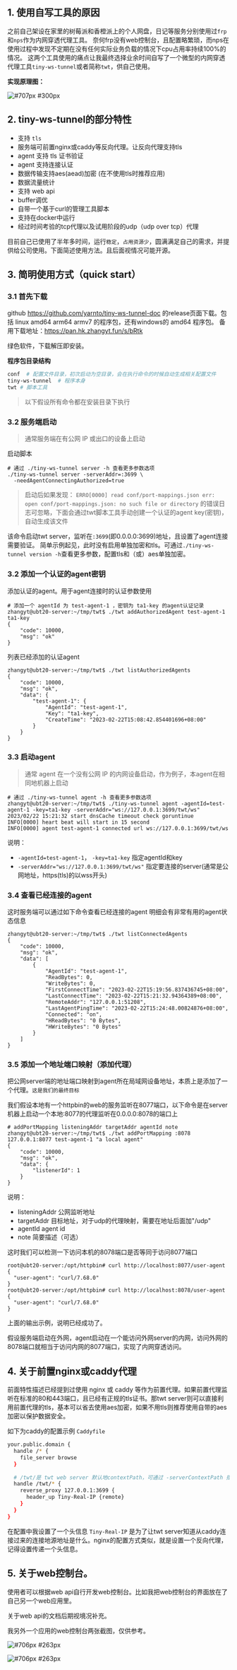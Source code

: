 ## 1. 使用自写工具的原因

之前自己架设在家里的树莓派和香橙派上的个人网盘，日记等服务分别使用过`frp`和`nps`作为内网穿透代理工具。
奈何frp没有web控制台，且配置略繁琐，而nps在使用过程中发现不定期在没有任何实际业务负载的情况下cpu占用率持续100%的情况。
这两个工具使用的痛点让我最终选择业余时间自写了一个微型的内网穿透代理工具`tiny-ws-tunnel`或者简称`twt`，供自己使用。

**实现原理图：**

![#707px #300px](https://www.wavesxa.com/opendoc/attachment/278-schematic-diagram.jpg?id=59)

## 2. tiny-ws-tunnel的部分特性

- 支持 `tls`
- 服务端可前置nginx或caddy等反向代理。让反向代理支持tls
- agent 支持 tls 证书验证
- agent 支持连接认证
- 数据传输支持aes(aead)加密 (在不使用tls时推荐应用)
- 数据流量统计
- 支持 web api
- buffer调优
- 自带一个基于curl的管理工具脚本
- 支持在docker中运行
- 经过时间考验的tcp代理以及试用阶段的udp（udp over tcp）代理

目前自己已使用了半年多时间，运行`稳定`，`占用资源少`，圆满满足自己的需求，并提供给公司使用。下面简述使用方法。且后面视情况可能开源。

## 3. 简明使用方式（quick start）

### 3.1 首先下载

github https://github.com/yarnto/tiny-ws-tunnel-doc 的release页面下载。包括 linux amd64 arm64 armv7 的程序包，还有windows的 amd64 程序包。
备用下载地址：https://pan.hk.zhangyt.fun/s/bRtk

绿色软件，下载解压即安装。

**程序包目录结构**

```bash
conf  # 配置文件目录，初次启动为空目录，会在执行命令的时候自动生成相关配置文件
tiny-ws-tunnel  # 程序本身
twt # 脚本工具
```

> 以下假设所有命令都在安装目录下执行

### 3.2 服务端启动

> 通常服务端在有公网 IP 或出口的设备上启动

启动脚本

```shell
# 通过 ./tiny-ws-tunnel server -h 查看更多参数选项
./tiny-ws-tunnel server -serverAddr=:3699 \
  -needAgentConnectingAuthorized=true
```

> 启动后如果发现：
> `ERRO[0000] read conf/port-mappings.json err: open conf/port-mappings.json: no such file or directory`
> 的错误日志可忽略，下面会通过twt脚本工具手动创建一个认证的agent key(密钥)，自动生成该文件

该命令启动twt server，监听在`:3699`(即0.0.0.0:3699)地址，且设置了agent连接需要验证。
简单示例起见，此时没有启用单独加密和tls。可通过`./tiny-ws-tunnel version -h`查看更多参数，配置tls和（或）aes单独加密。

### 3.2 添加一个认证的agent密钥

添加认证的agent。用于agent连接时的认证参数使用

```shell
# 添加一个 agentId 为 test-agent-1 ，密钥为 ta1-key 的agent认证记录
zhangyt@ubt20-server:~/tmp/twt$ ./twt addAuthorizedAgent test-agent-1 ta1-key
{
    "code": 10000,
    "msg": "ok"
}
```

列表已经添加的认证agent

```shell
zhangyt@ubt20-server:~/tmp/twt$ ./twt listAuthorizedAgents
{
    "code": 10000,
    "msg": "ok",
    "data": {
        "test-agent-1": {
            "AgentId": "test-agent-1",
            "Key": "ta1-key",
            "CreateTime": "2023-02-22T15:08:42.854401696+08:00"
        }
    }
}
```

### 3.3 启动agent

> 通常 agent 在一个没有公网 IP 的内网设备启动，作为例子，本agent在相同地机器上启动

```shell
# 通过 ./tiny-ws-tunnel agent -h 查看更多参数选项
zhangyt@ubt20-server:~/tmp/twt$ ./tiny-ws-tunnel agent -agentId=test-agent-1 -key=ta1-key -serverAddr="ws://127.0.0.1:3699/twt/ws"
2023/02/22 15:21:32 start dnsCache timeout check goruntinue
INFO[0000] heart beat will start in 15 second           
INFO[0000] agent test-agent-1 connected url ws://127.0.0.1:3699/twt/ws 
```

说明：

- `-agentId=test-agent-1`， `-key=ta1-key` 指定agentId和key
- `-serverAddr="ws://127.0.0.1:3699/twt/ws"` 指定要连接的server(通常是公网地址，https(tls)的以wss开头)


### 3.4 查看已经连接的agent

这时服务端可以通过如下命令查看已经连接的agent
明细会有非常有用的agent状态信息

```
zhangyt@ubt20-server:~/tmp/twt$ ./twt listConnectedAgents
{
    "code": 10000,
    "msg": "ok",
    "data": [
        {
            "AgentId": "test-agent-1",
            "ReadBytes": 0,
            "WriteBytes": 0,
            "FirstConnectTime": "2023-02-22T15:19:56.837436745+08:00",
            "LastConnectTime": "2023-02-22T15:21:32.94364389+08:00",
            "RemoteAddr": "127.0.0.1:51208",
            "LastAgentPingTime": "2023-02-22T15:24:48.00824876+08:00",
            "Connected": "on",
            "HReadBytes": "0 Bytes",
            "HWriteBytes": "0 Bytes"
        }
    ]
}
```

### 3.5 添加一个地址端口映射（添加代理）

把公网server端的地址端口映射到agent所在局域网设备地址，本质上是添加了一个代理。`这是我们的最终目标`

我们假设本地有一个httpbin的web的服务监听在8077端口，以下命令是在server机器上启动一个本地:8077的代理监听在0.0.0.0:8078的端口上

```shell
# addPortMapping listeningAddr targetAddr agentId note
zhangyt@ubt20-server:~/tmp/twt$ ./twt addPortMapping :8078 127.0.0.1:8077 test-agent-1 "a local agent"
{
    "code": 10000,
    "msg": "ok",
    "data": {
        "listenerId": 1
    }
}
```

说明：

- listeningAddr 公网监听地址
- targetAddr 目标地址，对于udp的代理映射，需要在地址后面加"/udp"
- agentId agent id
- note 简要描述（可选）

这时我们可以检测一下访问本机的8078端口是否等同于访问8077端口

```
root@ubt20-server:/opt/httpbin# curl http://localhost:8077/user-agent
{
  "user-agent": "curl/7.68.0"
}
root@ubt20-server:/opt/httpbin# curl http://localhost:8078/user-agent
{
  "user-agent": "curl/7.68.0"
}
```

上面的输出示例，说明已经成功了。

假设服务端启动在外网，agent启动在一个能访问外网server的内网，访问外网的8078端口就相当于访问内网的8077端口，实现了内网穿透访问。

## 4. 关于前置nginx或caddy代理

前面特性描述已经提到过使用 nginx 或 caddy 等作为前置代理。如果前置代理监听在标准的80和443端口，且已经有正规的tls证书。那twt server则可以直接利用前置代理的tls，基本可以省去使用aes加密，如果不用tls则推荐使用自带的aes加密以保护数据安全。

如下为caddy的配置示例 `Caddyfile`

```bash
your.public.domain {
  handle /* {
    file_server browse
  }
  
  # /twt/是 twt web server 默认地contextPath，可通过 -serverContextPath 指定别地
  handle /twt/* {
    reverse_proxy 127.0.0.1:3699 {
      header_up Tiny-Real-IP {remote}
    }
  }
}
```

在配置中我设置了一个头信息 `Tiny-Real-IP` 是为了让twt server知道从caddy连接过来的连接地源地址是什么。nginx的配置方式类似，就是设置一个反向代理，记得设置传递一个头信息。

## 5. 关于web控制台。

使用者可以根据web api自行开发web控制台。比如我把web控制台的界面放在了自己另一个web应用里。

关于web api的文档后期视境况补充。

我另外一个应用的web控制台两张截图，仅供参考。

![#706px #263px](https://www.wavesxa.com/opendoc/attachment/278-agent%E5%9C%A8%E7%BA%BF.jpg?id=60)

![#706px #263px](https://www.wavesxa.com/opendoc/attachment/278-%E5%9C%B0%E5%9D%80%E6%98%A0%E5%B0%84.jpg?id=61)
